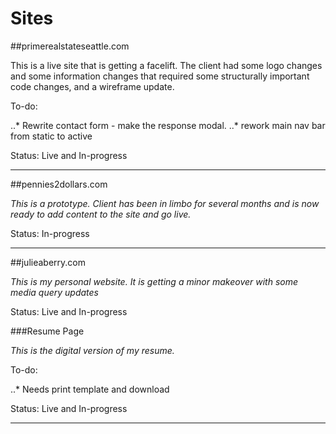 # Sites

##primerealstateseattle.com

This is a live site that is getting a facelift. The client had some logo changes and some information changes that required some structurally important code changes, and a wireframe update. 

To-do:

..* Rewrite contact form - make the response modal.
..* rework main nav bar from static to active

Status: Live and In-progress

------------------------------------

##pennies2dollars.com

*This is a prototype. Client has been in limbo for several months and is now ready to add content to the site and go live.* 

Status: In-progress

------------------------------------

##julieaberry.com

*This is my personal website. It is getting a minor makeover with some media query updates*

Status: Live and In-progress


###Resume Page

*This is the digital version of my resume.*

To-do: 

..* Needs print template and download

Status: Live and In-progress

-----------------------------------



